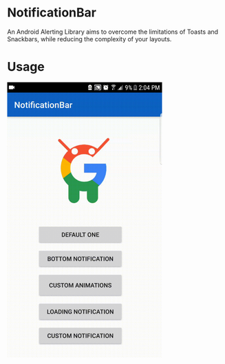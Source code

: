 # NotificationBar
An Android Alerting Library aims to overcome the limitations of Toasts and Snackbars, while reducing the complexity of your layouts.

# Usage
<img src="./Images/app_demo.gif" width="360" height="640">



